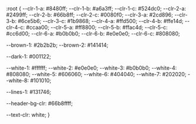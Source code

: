 :root {
  --clr-1-a: #8480ff;
  --clr-1-b: #a6a3ff;
  --clr-1-c: #524dc0;
  --clr-2-a: #2499ff;
  --clr-2-b: #66b8ff;
  --clr-2-c: #0080f0;
  --clr-3-a: #2cd896;
  --clr-3-b: #6ce5b6;
  --clr-3-c: #1b9868;
  --clr-4-a: #ffd500;
  --clr-4-b: #ffe14d;
  --clr-4-c: #ccaa00;
  --clr-5-a: #ff8800;
  --clr-5-b: #ffac4d;
  --clr-5-c: #cc6d00;
  --clr-6-a: #b0b0b0;
  --clr-6-b: #e0e0e0;
  --clr-6-c: #808080;

  --brown-1: #2b2b2b;
  --brown-2: #141414;

  --dark-1: #001122;

  --white-1: #ffffff;
  --white-2: #e0e0e0;
  --white-3: #b0b0b0;
  --white-4: #808080;
  --white-5: #606060;
  --white-6: #404040;
  --white-7: #202020;
  --white-8: #101010;

  --lines-1: #131746;

  --header-bg-clr: #66b8ffff;

  --text-clr: white;
}